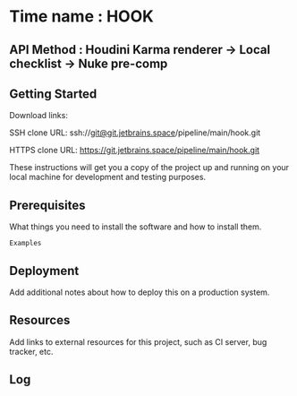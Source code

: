 # Time name : HOOK

## API Method : Houdini Karma renderer -> Local checklist -> Nuke pre-comp


## Getting Started

Download links:

SSH clone URL: ssh://git@git.jetbrains.space/pipeline/main/hook.git

HTTPS clone URL: https://git.jetbrains.space/pipeline/main/hook.git



These instructions will get you a copy of the project up and running on your local machine for development and testing purposes.

## Prerequisites

What things you need to install the software and how to install them.

```
Examples
```

## Deployment

Add additional notes about how to deploy this on a production system.

## Resources

Add links to external resources for this project, such as CI server, bug tracker, etc.

## Log

